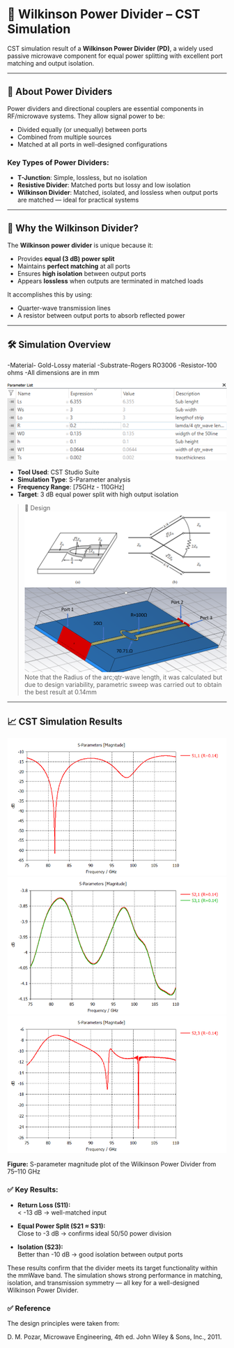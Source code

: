 # 🔀 Wilkinson Power Divider – CST Simulation

CST simulation result of a **Wilkinson Power Divider (PD)**, a widely used passive microwave component for equal power splitting with excellent port matching and output isolation.

---

## 📘 About Power Dividers

Power dividers and directional couplers are essential components in RF/microwave systems. They allow signal power to be:
- Divided equally (or unequally) between ports
- Combined from multiple sources
- Matched at all ports in well-designed configurations

### Key Types of Power Dividers:
- **T-Junction**: Simple, lossless, but no isolation
- **Resistive Divider**: Matched ports but lossy and low isolation
- **Wilkinson Divider**: Matched, isolated, and lossless when output ports are matched — ideal for practical systems

---

## 🧠 Why the Wilkinson Divider?

The **Wilkinson power divider** is unique because it:
- Provides **equal (3 dB) power split**
- Maintains **perfect matching** at all ports
- Ensures **high isolation** between output ports
- Appears **lossless** when outputs are terminated in matched loads

It accomplishes this by using:
- Quarter-wave transmission lines
- A resistor between output ports to absorb reflected power

---

## 🛠️ Simulation Overview
-Material- Gold-Lossy material
-Substrate-Rogers RO3006
-Resistor-100 ohms
-All dimensions are in mm


![Parameter](https://github.com/samueloladosu37/Wilkinson-Power-Divider-CST-Simulation/blob/main/Parameter%20List.png)
- **Tool Used**: CST Studio Suite
- **Simulation Type**: S-Parameter analysis
- **Frequency Range**: [75GHz - 110GHz]
- **Target**: 3 dB equal power split with high output isolation

> 📌 Design
![S-Parameters](https://github.com/samueloladosu37/Wilkinson-Power-Divider-CST-Simulation/blob/main/Wilkinson%20PD.png)
![Design](https://github.com/samueloladosu37/Wilkinson-Power-Divider-CST-Simulation/blob/main/Design.png)
Note that the Radius of the arc;qtr-wave length, it was calculated but due to design variability, parametric sweep was carried out to obtain the best result at 0.14mm
---

## 📈 CST Simulation Results

![S-Parameters](https://github.com/samueloladosu37/Wilkinson-Power-Divider-CST-Simulation/blob/main/s11.png)
![S-Parameters](https://github.com/samueloladosu37/Wilkinson-Power-Divider-CST-Simulation/blob/main/S21%2C%20S31.png)
![S-Parameters](https://github.com/samueloladosu37/Wilkinson-Power-Divider-CST-Simulation/blob/main/s23.png)

**Figure:** S-parameter magnitude plot of the Wilkinson Power Divider from 75–110 GHz

### ✅ Key Results:

- **Return Loss (S11):**  
  < -13 dB  → well-matched input

- **Equal Power Split (S21 ≈ S31):**  
  Close to -3 dB → confirms ideal 50/50 power division

- **Isolation (S23):**  
  Better than -10 dB → good isolation between output ports

These results confirm that the divider meets its target functionality within the mmWave band. The simulation shows strong performance in matching, isolation, and transmission symmetry — all key for a well-designed Wilkinson Power Divider.

### ✅ Reference
The design principles were taken from:

D. M. Pozar, Microwave Engineering, 4th ed. John Wiley & Sons, Inc., 2011.
